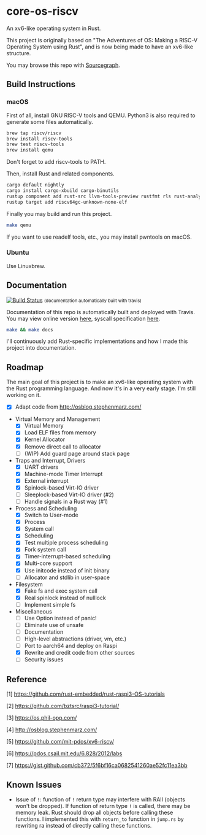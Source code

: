 # core-os-riscv

An xv6-like operating system in Rust.

This project is originally based on "The Adventures of OS: Making a RISC-V Operating System using Rust",
and is now being made to have an xv6-like structure.

You may browse this repo with [Sourcegraph](https://sourcegraph.com/github.com/skyzh/core-os-riscv).

## Build Instructions

### macOS

First of all, install GNU RISC-V tools and QEMU. Python3 is also required to generate some files automatically.

```bash
brew tap riscv/riscv
brew install riscv-tools
brew test riscv-tools
brew install qemu
```

Don't forget to add riscv-tools to PATH.

Then, install Rust and related components.

```bash
cargo default nightly
cargo install cargo-xbuild cargo-binutils
rustup component add rust-src llvm-tools-preview rustfmt rls rust-analysis
rustup target add riscv64gc-unknown-none-elf
```

Finally you may build and run this project.

```bash
make qemu
```

If you want to use readelf tools, etc., you may install pwntools on macOS.

### Ubuntu

Use Linuxbrew.

## Documentation

[![Build Status](https://travis-ci.com/skyzh/core-os-riscv.svg?branch=master)](https://travis-ci.com/skyzh/core-os-riscv)
<small>(documentation automatically built with travis)</small>

Documentation of this repo is automatically built and deployed with Travis. You may view online version 
[here](https://skyzh.github.io/core-os-riscv/kernel/), 
syscall specification [here](https://skyzh.github.io/core-os-riscv/user/syscall/index.html).

```bash
make && make docs
```

I'll continuously add Rust-specific implementations and how I made this project into documentation.

## Roadmap

The main goal of this project is to make an xv6-like operating system with the Rust programming language. And now it's in a very early stage. I'm still working on it.

- [x] Adapt code from http://osblog.stephenmarz.com/

* Virtual Memory and Management
    - [x] Virtual Memory
    - [x] Load ELF files from memory
    - [x] Kernel Allocator
    - [x] Remove direct call to allocator
    - [ ] (WIP) Add guard page around stack page
* Traps and Interrupt, Drivers
    - [x] UART drivers
    - [x] Machine-mode Timer Interrupt
    - [x] External interrupt
    - [x] Spinlock-based Virt-IO driver
    - [ ] Sleeplock-based Virt-IO driver (#2)
    - [ ] Handle signals in a Rust way (#1)
* Process and Scheduling
    - [x] Switch to User-mode
    - [x] Process
    - [x] System call
    - [x] Scheduling
    - [x] Test multiple process scheduling
    - [x] Fork system call
    - [x] Timer-interrupt-based scheduling
    - [x] Multi-core support
    - [x] Use initcode instead of init binary
    - [ ] Allocator and stdlib in user-space
* Filesystem
    - [x] Fake fs and exec system call
    - [x] Real spinlock instead of nulllock
    - [ ] Implement simple fs
* Miscellaneous
    - [ ] Use Option instead of panic!
    - [ ] Eliminate use of unsafe
    - [ ] Documentation
    - [ ] High-level abstractions (driver, vm, etc.)
    - [ ] Port to aarch64 and deploy on Raspi
    - [x] Rewrite and credit code from other sources
    - [ ] Security issues

## Reference

[1] https://github.com/rust-embedded/rust-raspi3-OS-tutorials

[2] https://github.com/bztsrc/raspi3-tutorial/

[3] https://os.phil-opp.com/

[4] http://osblog.stephenmarz.com/

[5] https://github.com/mit-pdos/xv6-riscv/

[6] https://pdos.csail.mit.edu/6.828/2012/labs

[7] https://gist.github.com/cb372/5f6bf16ca0682541260ae52fc11ea3bb

## Known Issues

* Issue of `!`: function of `!` return type may interfere with RAII (objects won't be dropped). 
If function of return type `!` is called, there may be memory leak. Rust should drop 
all objects before calling these functions. I implemented this with `return_to` function
in `jump.rs` by rewriting ra instead of directly calling these functions.

